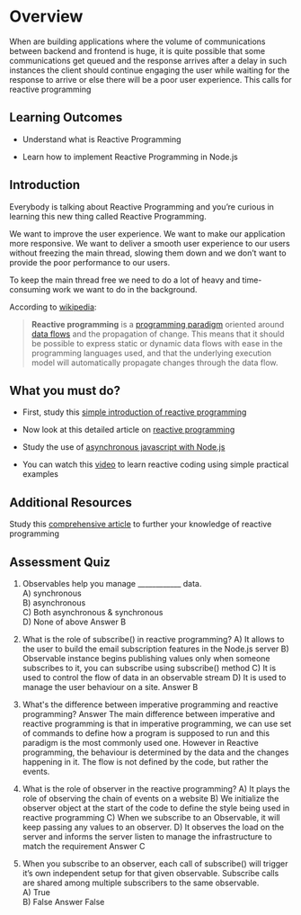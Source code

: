 
  

  

# Overview

  

When are building applications where the volume of communications between backend and frontend is huge, it is quite possible that some communications get queued and the response arrives after a delay in such instances the client should continue engaging the user while waiting for the response to arrive or else there will be a poor user experience. This calls for reactive programming

  

## Learning Outcomes

  

  

- Understand what is Reactive Programming

  

- Learn how to implement Reactive Programming in Node.js

  

  

## Introduction

  

  

Everybody is talking about Reactive Programming and you’re curious in learning this new thing called Reactive Programming.

  

  

We want to improve the user experience. We want to make our application more responsive. We want to deliver a smooth user experience to our users without freezing the main thread, slowing them down and we don’t want to provide the poor performance to our users.

  

  

To keep the main thread free we need to do a lot of heavy and time-consuming work we want to do in the background.

  

  

According to [wikipedia](https://en.wikipedia.org/wiki/Reactive_programming):

  

  

>  **Reactive programming** is a [programming paradigm](https://en.wikipedia.org/wiki/Programming_paradigm) oriented around [data flows](https://en.wikipedia.org/wiki/Dataflow_programming) and the propagation of change. This means that it should be possible to express static or dynamic data flows with ease in the programming languages used, and that the underlying execution model will automatically propagate changes through the data flow.

  

## What you must do?

  


  

- First, study this [simple introduction of reactive programming](https://blog.redelastic.com/what-is-reactive-programming-bc9fa7f4a7fc)

  

- Now look at this detailed article on [reactive programming](https://blog.bitsrc.io/reactive-programming-in-javascript-with-rxjs-9db53c07ef14)

  

- Study the use of [asynchronous javascript with Node.js](https://www.twilio.com/blog/asynchronous-javascript-reactivex-rxjs-observables-nodejs)

- You can watch this [video](https://www.youtube.com/watch?v=2LCo926NFLI) to learn reactive coding using simple practical examples
  

## Additional Resources

  

  

Study this [comprehensive article](https://gist.github.com/staltz/868e7e9bc2a7b8c1f754) to further your knowledge of reactive programming


## Assessment Quiz

1. Observables help you manage ____________ data.  
  A) synchronous  
  B) asynchronous  
  C) Both asynchronous & synchronous  
  D) None of above
  Answer B

2. What is the role of subscribe() in reactive programming?
  A) It allows to the user to build the email subscription features in the Node.js server
  B) Observable instance begins publishing values only when someone subscribes to it, you can subscribe using subscribe() method
  C) It is used to control the flow of data in an observable stream
  D) It is used to manage the user behaviour on a site.
  Answer B

3. What's the difference between imperative programming and reactive programming?
  Answer
  The main difference between imperative and reactive programming is that in imperative programming, we can use set of commands to define how a program is supposed to run and this paradigm is the most commonly used one. However in Reactive programming, the behaviour is determined by the data and the changes happening in it. The flow is not defined by the code, but rather the events.

4. What is the role of observer in the reactive programming?
  A) It plays the role of observing the chain of events on a website
  B) We initialize the observer object at the start of the code to define the style being used in reactive programming
  C) When we subscribe to an Observable, it will keep passing any values to an observer.
  D) It observes the load on the server and informs the server listen to manage the infrastructure to match the requirement
  Answer C

5. When you subscribe to an observer, each call of subscribe() will trigger it’s own independent setup for that given observable. Subscribe calls are shared among multiple subscribers to the same observable.  
  A) True  
  B) False
  Answer False